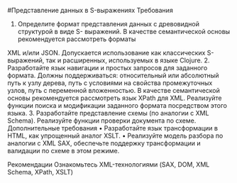 #Представление данных в S-выражениях
Требования

1. Определите формат представления данных с древовидной структурой в виде S-
выражений. В качестве семантической основы рекомендуется рассмотреть форматы

XML и/или JSON. Допускается использование как классических S-выражений, так и
расширенных, используемых в языке Clojure.
2. Разработайте язык навигации и простых запросов для заданного формата. Должны
поддерживаться: относительный или абсолютный путь к узлу дерева, путь с
условиями на свойства промежуточных узлов, путь с переменной вложенностью. В
качестве семантической основы рекомендуется рассмотреть язык XPath для XML.
Реализуйте функции поиска и модификации заданного формата посредством этого
языка.
3. Разработайте представление схемы (по аналогии с XML Schema). Реализуйте функции
проверки документа по схеме.
Дополнительные требования
• Разработайте язык трансформации в HTML, как упрощенный аналог XSLT.
• Реализуйте модель разбора по аналогии с XML SAХ, обеспечьте поддержку
трансформации и валидации по схеме в этом режиме.

Рекомендации
Ознакомьтесь XML-технологиями (SAX, DOM, XML Schema, XPath, XSLT)